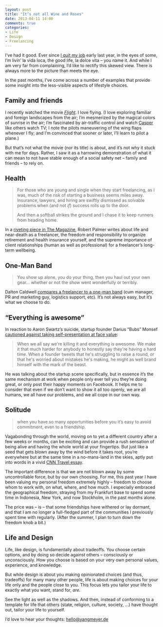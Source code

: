 ```yaml
---
layout: post
title: "It’s not all Wine and Roses"
date: 2013-04-11 14:00
comments: true
categories: 
- Life
- Design
- Freelancing
---
```


I’ve had it good. Ever since [I quit my job](/blog/2012/03/15/wanderjahre/) early last year, in the eyes of some, I’m livin’ la vida loca, the good life, la dolce vita – you name it. And while I am very far from complaining, I’d like to rectify this skewed view. There is always more to the picture than meets the eye.

In the past months, I’ve come across a number of examples that provide some insight into the less-visible aspects of lifestyle choices.

<!-- more -->

## Family and friends

I recently watched the movie [*Flight*](http://www.imdb.com/title/tt1907668/). I love flying. (I love exploring familiar and foreign landscapes from the air; I’m mesmerized by the magical colors of sunrise in the air; I’m fascinated by air-traffic control and watch [Casper](http://casper.umwelthaus.org/dfs/) like others watch TV; I note the pilots maneuvering of the wing flaps whenever I fly; and I’m convinced that sooner or later, I’ll learn to pilot a plane.)

But that’s not what the movie (nor its title) is about, and it’s not why it stuck with me for days. Rather, I saw it as a harrowing demonstration of what it can mean to not have stable enough of a social safety net – family and friends – to rely on.

## Health

> For those who are young and single when they start freelancing, as I was, much of the risk of starting a business seems miles away. Insurance, lawyers, and hiring are swiftly dismissed as solvable problems when (and not *if*) success rolls up to the door.
>
> And then a softball strikes the ground and I chase it to keep runners from heading home.

In a [riveting piece in The Magazine](http://the-magazine.org/10/ground-control), Robert Palmer writes about life and near-death as a freelancer, the freedom and responsibility to organize retirement and health insurance yourself, and the supreme importance of client relationships (human as well as professional) for a freelancer’s long-term wellbeing.

## One-Man Band

> You show up alone, you do your thing, then you haul out your own gear… whether or not the show went wonderfully or terribly.

Dalton Caldwell [compares a freelancer to a one-man band](http://daltoncaldwell.com/touring-by-yourself) (cum manager, PR and marketing guy, logistics support, etc). It’s not always easy, but it’s what we choose to do.

## “Everything is awesome”

In reaction to Aaron Swartz’s suicide, startup founder Darius “Bubs” Monsef [cautioned against taking self-presentation at face value](http://bubs.co/if-you-ever-feel-alone-in-this):

> When we all say we're killing it and everything is awesome. We make it that much harder for anybody to honestly say they're having a hard time. When a founder tweets that he's struggling to raise a round, or that he's worried about mistakes he's making, he might as well brand himself with the mark of the beast.

He was talking about the startup scene specifically, but in essence it’s the same mechanism at work when people only ever tell you they’re doing great, or only post their happy moments on Facebook. It helps me to consider that even if we don’t want to show it all too openly, we are all humans, we all have our problems, and we all cope in our own way.

## Solitude

> when you have so many opportunities before you it’s easy to avoid commitment, even to a friendship.

Vagabonding through the world, moving on to yet a different country after a few weeks or months, can be exciting and can provide a rush sensation of being alive and having the whole world at your fingertips. But just like a seed that gets blown away by the wind before it takes root, you’re everywhere but at the same time in a no-mans-land in the skies, aptly put into words in a vivid [CNN Travel essay](http://travel.cnn.com/new-nomads-814536).

The important difference is that we are not blown away by some uncontrollable force, but by our own choosing. For me, this past year I have been valuing my personal freedom extremely highly – freedom to choose whom to work with, on what, where, and how much. I especially embraced the geographical freedom, straying from my Frankfurt base to spend some time in Indonesia, New York, and now Stockholm, in the past months alone.

The price was – is – that some friendships have withered or lay dormant, and that I am no longer a full-fledged part of the communities I previously spent time with regularly. (After the summer, I plan to turn down the freedom knob a bit.)

## Life and Design

Life, like design, is fundamentally about tradeoffs. You choose certain options, and by doing so decide against others – consciously or unconsciously. How you choose is based on your very own personal values, experience, and knowledge.

But while design is about you making opinionated choices (and thus, tradeoffs) for many many other people, life is about making choices for your life only and the people close to you. This focus lets you tailor your life to exactly what you want, stand for, *are.*

See the light as well as the shadows. And then, instead of conforming to a template for life that others (state, religion, culture, society, …) have thought out, tailor your life to yourself.

I’d love to hear your thoughts: [hello@yangmeyer.de](mailto:hello@yangmeyer.de)
